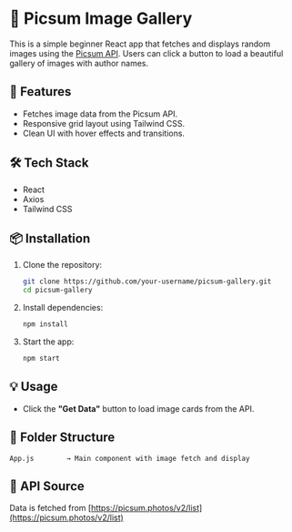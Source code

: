 # 📸 Picsum Image Gallery

This is a simple beginner React app that fetches and displays random images using the [Picsum API](https://picsum.photos/). Users can click a button to load a beautiful gallery of images with author names.

## 🚀 Features

- Fetches image data from the Picsum API.
- Responsive grid layout using Tailwind CSS.
- Clean UI with hover effects and transitions.

## 🛠️ Tech Stack

- React
- Axios
- Tailwind CSS

## 📦 Installation

1. Clone the repository:
   ```bash
   git clone https://github.com/your-username/picsum-gallery.git
   cd picsum-gallery
   ```

2. Install dependencies:
   ```bash
   npm install
   ```

3. Start the app:
   ```bash
   npm start
   ```

## 💡 Usage

- Click the **"Get Data"** button to load image cards from the API.

## 📁 Folder Structure

```
App.js        → Main component with image fetch and display
```

## 📸 API Source

Data is fetched from [https://picsum.photos/v2/list](https://picsum.photos/v2/list)

